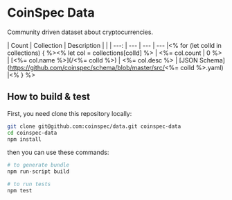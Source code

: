 # CoinSpec Data

Community driven dataset about cryptocurrencies.

| Count | Collection | Description | |
| ---: | --- |  --- | --- |<% for (let colId in collections) { %><% let col = collections[colId] %>
| <%= col.count | 0 %> | [<%= col.name %>](/<%= colId %>) | <%= col.desc %> | [JSON Schema](https://github.com/coinspec/schema/blob/master/src/<%= colId %>.yaml) |<% } %>

## How to build & test

First, you need clone this repository locally:
```bash
git clone git@github.com:coinspec/data.git coinspec-data
cd coinspec-data
npm install
```

then you can use these commands:
```bash
# to generate bundle
npm run-script build

# to run tests
npm test 
```
